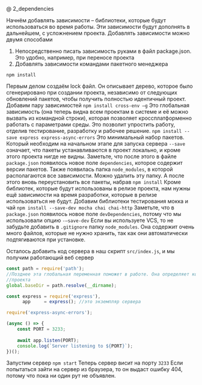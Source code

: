 @ 2_dependencies

Начнём добавлять зависимости – библиотеки, которые будут использоваться во время работы. Эти зависимости будут дополнять в дальнейшем, с усложнением проекта.
Добавлять зависимости можно двумя способами

1.	Непосредственно писать зависимость руками в файл package.json. Это удобно, например, при переносе проекта
2.	Добавлять зависимости командами пакетного менеджера

`npm install`

Первым делом создаём lock файл. Он описывает дерево, которое было сгенерировано при создании проекта, независимо от следующих обновлений пакетов, чтобы получить полностью идентичный проект.
Добавим пару зависимостей
`npm install cross-env –g`
Это глобальная зависимость (она теперь видна всем проектам в системе и её можно вызвать из командной строки), которая позволяет кроссплатформенно работать с параметрами среды. Это позволит упростить работу, отделив тестирование, разработку и рабочее решение.
`npm install --save express express-async-errors`
Это минимальный набор пакетов. Который необходим на начальном этапе для запуска сервера
`--save` означает, что пакеты устанавливаются в проект локально, и кроме этого проекта нигде не видны.
Заметьте, что после этого в файле `package.json` появилось новое поле `dependencies`, которое содержит версии пакетов. Также появилась папка `node_modules`, в которой располагаются все зависимости.
Можно удалить эту папку. А после этого вновь переустановить все пакеты, набрав 
`npm install`
Кроме библиотек, которые будут использованы в релизе проекта, нам нужны ещё зависимости на время разработки, которые в релизе использоваться не будут. Добавим библиотеки тестирования мокка и чай
`npm install --save-dev mocha chai chai-http`
Заметьте, что в `package.json` появилось новое поле `devDependencies`, потому что мы использовали опцию `-–save-dev`
Если вы используете VCS, то не забудьте добавить в `.gitignore` папку `node_modules`. Она содержит очень много файлов, которые не нужно хранить, так как они автоматически подтягиваются при установке.

Осталось добавить код сервера в наш скрипт `src/index.js`, и мы получим работающий веб сервер
```js
const path = require('path');
//Позднее эта глобальная переменная поможет в работе. Она определяет корень
//проекта
global.baseDir = path.resolve(__dirname);

const express = require('express'),
	  app     = express(); //это экземпляр сервера

require('express-async-errors');

(async () => {
	const PORT = 3233;
	
	await app.listen(PORT);
	console.log(`Server listening to ${PORT}`);
})();
```

Запустим сервер
`npm start`
Теперь сервер висит на порту `3233`
Если попытаться зайти на сервер из браузера, то он выдаст ошибку 404, потому что пока ни один рут не объявлен.

